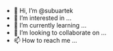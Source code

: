 - 👋 Hi, I’m @subuartek
- 👀 I’m interested in ...
- 🌱 I’m currently learning ...
- 💞️ I’m looking to collaborate on ...
- 📫 How to reach me ...

<!---
subuartek/subuartek is a ✨ special ✨ repository because its `README.md` (this file) appears on your GitHub profile.
You can click the Preview link to take a look at your changes.
--->
